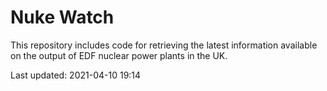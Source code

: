 # Nuke Watch

This repository includes code for retrieving the latest information available on the output of EDF nuclear power plants in the UK.

Last updated: 2021-04-10 19:14